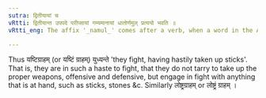 ```yaml
---
sutra: द्वितीयायां च
vRtti: द्वितीयान्त उपपदे परीप्सायां गम्यमानायां धातोर्णमुल् प्रत्ययो भवति ॥
vRtti_eng: The affix '_namul_' comes after a verb, when a word in the Accusative case is in composition, and when 'haste' is intended.

---
```

Thus यष्टिग्राहम् (or यष्टिं ग्राहम्) युध्यन्ते 'they fight, having hastily taken up sticks'. That is, they are in such a haste to fight, that they do not tarry to take up the proper weapons, offensive and defensive, but engage in fight with anything that is at hand, such as sticks, stones &c. Similarly लोष्ट्रग्राहम् or लोष्ट्रं ग्राहम् ।